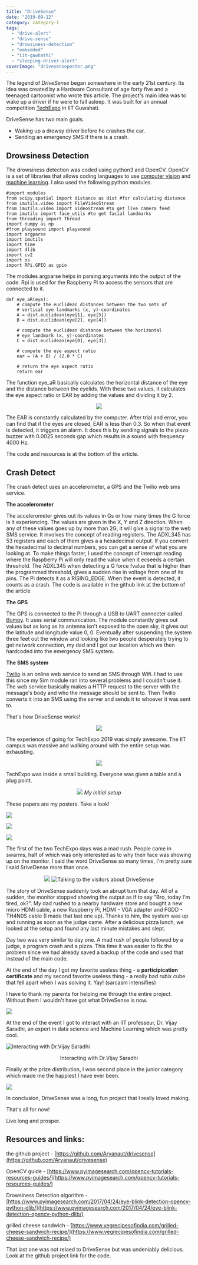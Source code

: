 ```yaml
---
title: "DriveSense"
date: "2019-09-12"
category: category-1
tags: 
  - "drive-alert"
  - "drive-sense"
  - "drowsiness-detection"
  - "embedded"
  - "iit-gawhathi"
  - "sleeping-driver-alert"
coverImage: "drivesenseposter.png"
---
```


The legend of _DriveSense_ began somewhere in the early 21st century. Its idea was created by a Hardware Consultant of age forty five and a teenaged cartoonist who wrote this article. The project's main idea was to wake up a driver if he were to fall asleep. It was built for an annual competition [TechExpo](http://techniche.org/techexpo) in IIT Guwahati.

DriveSense has two main goals.

- Waking up a drowsy driver before he crashes the car.
- Sending an emergency SMS if there is a crash.

## Drowsiness Detection

The drowsiness detection was coded using python3 and OpenCV. OpenCV is a set of libraries that allows coding languages to use [computer vision](https://en.wikipedia.org/wiki/Computer_vision) and [machine learning](https://en.wikipedia.org/wiki/Machine_learning). I also used the following python modules.

```
#import modules
from scipy.spatial import distance as dist #for calculating distance
from imutils.video import FileVideoStream 
from imutils.video import VideoStream #to get live camera feed
from imutils import face_utils #to get facial landmarks
from threading import Thread
import numpy as np 
#from playsound import playsound
import argparse 
import imutils
import time
import dlib
import cv2
import os
import RPi.GPIO as gpio
```

The modules argparse helps in parsing arguments into the output of the code. Rpi is used for the Raspberry Pi to access the sensors that are connected to it.

```
def eye_aR(eye):
    # compute the euclidean distances between the two sets of
	# vertical eye landmarks (x, y)-coordinates
	A = dist.euclidean(eye[1], eye[5])
	B = dist.euclidean(eye[2], eye[4])

	# compute the euclidean distance between the horizontal
	# eye landmark (x, y)-coordinates
	C = dist.euclidean(eye[0], eye[3])

	# compute the eye aspect ratio
	ear = (A + B) / (2.0 * C)

	# return the eye aspect ratio
	return ear
```

The function eye\_aR basically calculates the horizontal distance of the eye and the distance between the eyelids. With these two values, it calculates the eye aspect ratio or EAR by adding the values and dividing it by 2.

<p align='center'>
	<img src='https://aryanaut.files.wordpress.com/2019/09/eye.jpg?w=493'>
</p>

The EAR is constantly calculated by the computer. After trial and error, you can find that if the eyes are closed, EAR is less than 0.3. So when that event is detected, it triggers an alarm. It does this by sending signals to the piezo buzzer with 0.0025 seconds gap which results in a sound with frequency 4000 Hz.

The code and resources is at the bottom of the article.

## Crash Detect

The crash detect uses an accelerometer, a GPS and the Twilio web sms service.

**The accelerometer**

The accelerometer gives out its values in Gs or how many times the G force is it experiencing. The values are given in the X, Y and Z direction. When any of these values goes up by more than 2G, it will give a signal to the web SMS service. It involves the concept of reading registers. The ADXL345 has 53 registers and each of them gives a a hexadecimal output. If you convert the hexadecimal to decimal numbers, you can get a sense of what you are looking at. To make things faster, I used the concept of interrupt reading where the Raspberry Pi will only read the value when it ecseeds a certain threshold. The ADXL345 when detecting a G force fvalue that is higher than the programmed threshold, gives a sudden rise in voltage from one of its pins. The Pi detects it as a RISING\_EDGE. When the event is detected, it counts as a crash. The code is available in the github link at the bottom of the article

**The GPS**

The GPS is connected to the Pi through a USB to UART connecter called [Bumpy](https://electronut.in/product/bumpy/). It uses serial communication. The module constantly gives out values but as long as its antenna isn't exposed to the open sky, it gives out the latitude and longitude value 0, 0. Eventually after suspending the system three feet out the window and looking like two people desperately trying to get network connection, my dad and I got our location which we then hardcoded into the emergency SMS system.

**The SMS system**

[Twilio](https://www.twilio.com/) is an online web service to send an SMS through Wifi. I had to use this since my Sim module ran into several problems and I couldn't use it. The web service basically makes a HTTP request to the server with the message's body and who the message should be sent to. Then Twilio converts it into an SMS using the server and sends it to whoever it was sent to.

That's how DriveSense works!
<p align="center">
<img src='https://aryanaut.files.wordpress.com/2019/09/drive_sense_1.png?w=652'>
</p>
The experience of going for TechExpo 2019 was simply awesome. The IIT campus was massive and walking around with the entire setup was exhausting.

<p align='center'>
<img src='https://aryanaut.files.wordpress.com/2019/09/img20190829162930.jpg?w=900'>
</p>

TechExpo was inside a small building. Everyone was given a table and a plug point.

<p align='center'>
<img src='https://aryanaut.files.wordpress.com/2019/09/img-20190829-wa0015.jpeg?w=900'>
<i>My initial setup</i>
</p>

These papers are my posters. Take a look!

<img src='/images/2019/drivesenseposter.png'>

![](/images/2019/ds_poster2.png)

![](/images/2019/ds_poster3.png)

The first of the two TechExpo days was a mad rush. People came in swarms, half of which was only interested as to why their face was showing up on the monitor. I said the word DriveSense so many times, I'm pretty sure I said SriveDense more than once.

<p align='center'>
<img src='https://aryanaut.files.wordpress.com/2019/09/img20190830091102.jpg?w=473'>
<img src='https://aryanaut.files.wordpress.com/2019/09/img-20190831-wa0002.jpg?w=900' alt='Talking to the visitors about DriveSense'>
</p>

The story of DriveSense suddenly took an abrupt turn that day. All of a sudden, the monitor stopped showing the output as if to say "Bro, today I'm tired, ok?". My dad rushed to a nearby hardware store and bought a new micro HDMI cable, a new Raspberry Pi, HDMI - VGA adapter and FGDD - TH4N0S cable (I made that last one up). Thanks to him, the system was up and running as soon as the judge came. After a delicious pizza lunch, we looked at the setup and found any last minute mistakes and slept.

Day two was very similar to day one. A mad rush of people followed by a judge, a program crash and a pizza. This time it was easier to fix the problem since we had already saved a backup of the code and used that instead of the main code.

At the end of the day I got my favorite useless thing - a **participication certificate** and my second favorite useless thing - a really bad rubix cube that fell apart when I was solving it. Yay! (sarcasm intensifies)

I have to thank my parents for helping me through the entire project. Without them I wouldn't have got what DriveSense is now.

![](/images/2019/img-20190831-wa0010.jpg)

At the end of the event I got to interact with an IIT professeur, Dr. Vijay Saradhi, an expert in data science and Machine Learning which was pretty cool.

![Interacting with Dr.Vijay Saradhi](/images/2019/img-20190901-wa0002.jpg?w=1024)

<p align="center">Interacting with Dr.Vijay Saradhi</p>

Finally at the prize distribution, I won second place in the junior category which made me the happiest I have ever been.

![](/images/2019/screenshot-from-2019-09-12-14-20-49.png?w=1024)

In conclusion, DriveSense was a long, fun project that I really loved making.

That's all for now!

Live long and prosper.

## Resources and links:

the github project - [https://github.com/Aryanaut/drivesense](https://github.com/Aryanaut/drivesense)

OpenCV guide - [https://www.pyimagesearch.com/opencv-tutorials-resources-guides/](https://www.pyimagesearch.com/opencv-tutorials-resources-guides/)

Drowsiness Detection algorithm - [https://www.pyimagesearch.com/2017/04/24/eye-blink-detection-opencv-python-dlib/](https://www.pyimagesearch.com/2017/04/24/eye-blink-detection-opencv-python-dlib/)

grilled cheese sandwich - [https://www.vegrecipesofindia.com/grilled-cheese-sandwich-recipe/](https://www.vegrecipesofindia.com/grilled-cheese-sandwich-recipe/)

That last one was not relaed to DriveSense but was undeniably delicious. Look at the github project link for the code.
